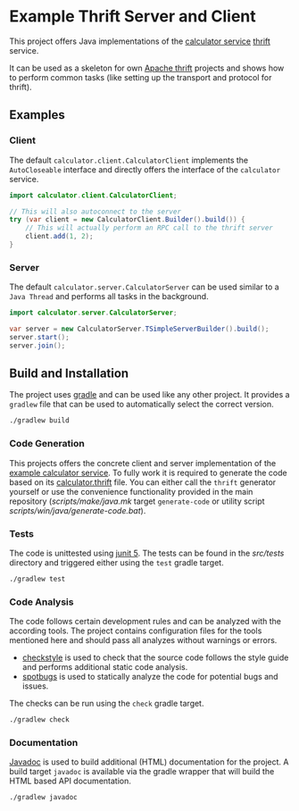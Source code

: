# Example Thrift Server and Client

This project offers Java implementations of the [calculator service](https://github.com/kmhsonnenkind/thrift-example) [thrift](https://thrift.apache.org) service.

It can be used as a skeleton for own [Apache thrift](https://thrift.apache.org) projects and shows how to perform common tasks (like setting up the transport and protocol for thrift).

## Examples

### Client

The default `calculator.client.CalculatorClient` implements the `AutoCloseable` interface and directly offers the interface of the `calculator` service.

```java
import calculator.client.CalculatorClient;

// This will also autoconnect to the server
try (var client = new CalculatorClient.Builder().build()) {
    // This will actually perform an RPC call to the thrift server
    client.add(1, 2);
}
```

### Server

The default `calculator.server.CalculatorServer` can be used similar to a `Java Thread` and performs all tasks in the background.

```java
import calculator.server.CalculatorServer;

var server = new CalculatorServer.TSimpleServerBuilder().build();
server.start();
server.join();
```

## Build and Installation

The project uses [gradle](https://gradle.org/) and can be used like any other project. It provides a `gradlew` file that can be used to automatically select the correct version.

```sh
./gradlew build
```

### Code Generation

This projects offers the concrete client and server implementation of the [example calculator service](https://github.com/kmhsonnenkind/thrift-example). To fully work it is required to generate the code based on its [calculator.thrift](https://github.com/kmhsonnenkind/thrift-example/blob/main/calculator.thrift) file. You can either call the `thrift` generator yourself or use the convenience functionality provided in the main repository (*scripts/make/java.mk* target `generate-code` or utility script *scripts/win/java/generate-code.bat*).

### Tests

The code is unittested using [junit 5](https://junit.org/junit5/docs/current/user-guide/). The tests can be found in the *src/tests* directory and triggered either using the `test` gradle target.

```sh
./gradlew test
```

### Code Analysis

The code follows certain development rules and can be analyzed with the according tools. The project contains configuration files for the tools mentioned here and should pass all analyzes without warnings or errors.

* [checkstyle](https://checkstyle.sourceforge.io/) is used to check that the source code follows the style guide and performs additional static code analysis.
* [spotbugs](https://spotbugs.github.io/) is used to statically analyze the code for potential bugs and issues.

The checks can be run using the `check` gradle target.

```sh
./gradlew check
```

### Documentation

[Javadoc](https://en.wikipedia.org/wiki/Javadoc) is used to build additional (HTML) documentation for the project. A build target `javadoc` is available via the gradle wrapper that will build the HTML based API documentation.

```sh
./gradlew javadoc
```
